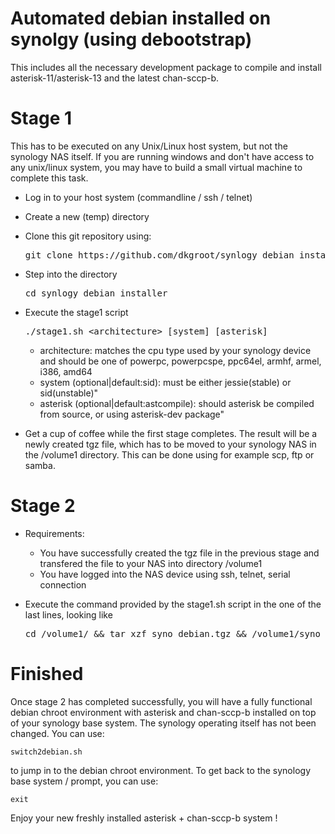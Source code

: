 Automated debian installed on synolgy (using debootstrap)
=========================================================

This includes all the necessary development package to compile and install asterisk-11/asterisk-13 and the latest chan-sccp-b.

Stage 1
=======

This has to be executed on any Unix/Linux host system, but not the synology NAS itself. If you are running windows and don't 
have access to any unix/linux system, you may have to build a small virtual machine to complete this task.

* Log in to your host system (commandline / ssh / telnet)
* Create a new (temp) directory 
* Clone this git repository using:

    <pre>git clone https://github.com/dkgroot/synlogy_debian_installer.git</pre>
    
* Step into the directory

    <pre>cd synlogy_debian_installer</pre>

* Execute the stage1 script

    <pre>./stage1.sh &lt;architecture&gt; [system] [asterisk]</pre>
  
    * architecture: matches the cpu type used by your synology device and should be one of
      powerpc, powerpcspe, ppc64el, armhf, armel, i386, amd64
    * system (optional|default:sid): must be either jessie(stable) or sid(unstable)"
    * asterisk (optional|default:astcompile): should asterisk be compiled from source, or using asterisk-dev package"

* Get a cup of coffee while the first stage completes. The result will be a newly created tgz file, which has to be moved to
  your synology NAS in the /volume1 directory. This can be done using for example scp, ftp or samba.
  
Stage 2
=======
* Requirements: 
  * You have successfully created the tgz file in the previous stage and transfered the file to your NAS into directory /volume1
  * You have logged into the NAS device using ssh, telnet, serial connection
* Execute the command provided by the stage1.sh script in the one of the last lines, looking like

    <pre>cd /volume1/ && tar xzf syno_debian.tgz && /volume1/syno_debian/root/stage2.sh [astpackage]</pre>

Finished
========
Once stage 2 has completed successfully, you will have a fully functional debian chroot environment with asterisk and chan-sccp-b
installed on top of your synology base system. The synology operating itself has not been changed. You can use:

    switch2debian.sh

to jump in to the debian chroot environment. To get back to the synology base system / prompt, you can use:

    exit

Enjoy your new freshly installed asterisk + chan-sccp-b system !
